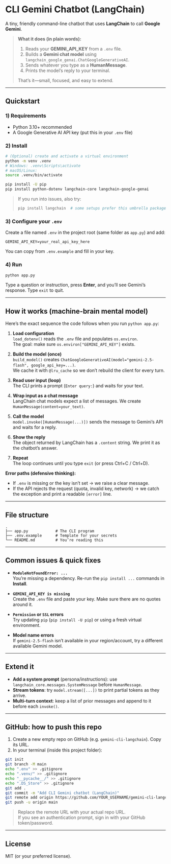 # CLI Gemini Chatbot (LangChain)

A tiny, friendly command-line chatbot that uses **LangChain** to call **Google Gemini**.

> **What it does (in plain words):**
> 1. Reads your **GEMINI_API_KEY** from a `.env` file.
> 2. Builds a **Gemini chat model** using `langchain_google_genai.ChatGoogleGenerativeAI`.
> 3. Sends whatever you type as a **HumanMessage**.
> 4. Prints the model’s reply to your terminal.
>
> That’s it—small, focused, and easy to extend.

---

## Quickstart

### 1) Requirements
- Python 3.10+ recommended
- A Google Generative AI API key (put this in your `.env` file)

### 2) Install
```bash
# (Optional) create and activate a virtual environment
python -m venv .venv
# Windows: .venv\Scripts\activate
# macOS/Linux:
source .venv/bin/activate

pip install -U pip
pip install python-dotenv langchain-core langchain-google-genai
```

> If you run into issues, also try:
>
> ```bash
> pip install langchain  # some setups prefer this umbrella package
> ```

### 3) Configure your `.env`
Create a file named `.env` in the project root (same folder as `app.py`) and add:

```
GEMINI_API_KEY=your_real_api_key_here
```

You can copy from `.env.example` and fill in your key.

### 4) Run
```bash
python app.py
```
Type a question or instruction, press **Enter**, and you’ll see Gemini’s response.
Type `exit` to quit.

---

## How it works (machine-brain mental model)

Here’s the exact sequence the code follows when you run `python app.py`:

1. **Load configuration**  
   `load_dotenv()` reads the `.env` file and populates `os.environ`.  
   The goal: make sure `os.environ["GEMINI_API_KEY"]` exists.

2. **Build the model (once)**  
   `build_model()` creates `ChatGoogleGenerativeAI(model="gemini-2.5-flash", google_api_key=...)`.  
   We cache it with `@lru_cache` so we don’t rebuild the client for every turn.

3. **Read user input (loop)**  
   The CLI prints a prompt (`Enter query:`) and waits for your text.

4. **Wrap input as a chat message**  
   LangChain chat models expect a list of messages. We create `HumanMessage(content=your_text)`.

5. **Call the model**  
   `model.invoke([HumanMessage(...)])` sends the message to Gemini’s API and waits for a reply.

6. **Show the reply**  
   The object returned by LangChain has a `.content` string. We print it as the chatbot’s answer.

7. **Repeat**  
   The loop continues until you type `exit` (or press Ctrl+C / Ctrl+D).

**Error paths (defensive thinking):**  
- If `.env` is missing or the key isn’t set → we raise a clear message.  
- If the API rejects the request (quota, invalid key, network) → we catch the exception and print a readable `[error]` line.

---

## File structure

```
.
├── app.py            # The CLI program
├── .env.example      # Template for your secrets
└── README.md         # You’re reading this
```

---

## Common issues & quick fixes

- **`ModuleNotFoundError: ...`**  
  You’re missing a dependency. Re-run the `pip install ...` commands in **Install**.

- **`GEMINI_API_KEY is missing`**  
  Create the `.env` file and paste your key. Make sure there are no quotes around it.

- **`Permission` or `SSL` errors**  
  Try updating `pip` (`pip install -U pip`) or using a fresh virtual environment.

- **Model name errors**  
  If `gemini-2.5-flash` isn’t available in your region/account, try a different available Gemini model.

---

## Extend it

- **Add a system prompt** (persona/instructions): use `langchain_core.messages.SystemMessage` before `HumanMessage`.
- **Stream tokens**: try `model.stream([...])` to print partial tokens as they arrive.
- **Multi-turn context**: keep a list of prior messages and append to it before each `invoke()`.

---

## GitHub: how to push this repo

1. Create a new empty repo on GitHub (e.g. `gemini-cli-langchain`). Copy its URL.
2. In your terminal (inside this project folder):

```bash
git init
git branch -M main
echo ".env" >> .gitignore
echo ".venv/" >> .gitignore
echo "__pycache__/" >> .gitignore
echo ".DS_Store" >> .gitignore
git add .
git commit -m "Add CLI Gemini chatbot (LangChain)"
git remote add origin https://github.com/YOUR_USERNAME/gemini-cli-langchain.git
git push -u origin main
```

> Replace the remote URL with your actual repo URL.  
> If you see an authentication prompt, sign in with your GitHub token/password.

---

## License

MIT (or your preferred license).
